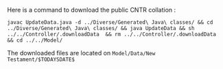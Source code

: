 Here is a command to download the public CNTR collation : 
```
javac UpdateData.java -d ../Diverse/Generated\ Java\ classes/ && cd ../Diverse/Generated\ Java\ classes/ && java UpdateData && sh ../../Controller/.downloadData  && rm ../../Controller/.downloadData && cd ../../Model/
```
The downloaded files are located on ```Model/Data/New Testament/$TODAYSDATE$```

